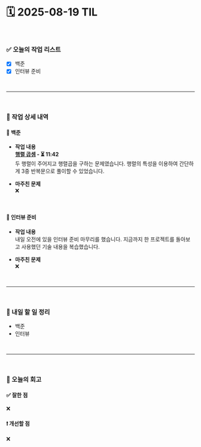 # 🗓️ 2025-08-19 TIL

<br>

### ✅ 오늘의 작업 리스트  
- [x] 백준
- [x] 인터뷰 준비

<br>

---

<br>

### 📌 작업 상세 내역  

#### 🔹 백준
- **작업 내용**<br>
**[행렬 곱셈](https://www.acmicpc.net/problem/2740) - ⏳ 11:42**<br>
두 행렬이 주어지고 행렬곱을 구하는 문제였습니다. 행렬의 특성을 이용하여 간단하게 3중 반복문으로 풀이할 수 있었습니다.

- **마주친 문제**<br>
❌

<br>

#### 🔹 인터뷰 준비
- **작업 내용**<br>
내일 오전에 있을 인터뷰 준비 마무리를 했습니다. 지금까지 한 프로젝트를 돌아보고 사용했던 기술 내용을 복습했습니다.

- **마주친 문제**<br>
❌

<br>

---

<br>

### 🚀 내일 할 일 정리  

- 백준
- 인터뷰

<br>

---

<br>

### 🧐 오늘의 회고  

#### ✅ 잘한 점
❌

#### ❗ 개선할 점
❌


<br><br><br>